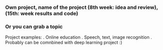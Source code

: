 ### Own project, name of the project (8th week: idea and review), (15th: week results and code)
### Or you can grab a topic

Project examples:
. Online education
. Speech, text, image recognition
. Probably can be comnbined with deep learning project :)
